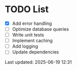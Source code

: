 # TODO List

- [x] Add error handling
- [ ] Optimize database queries
- [ ] Write unit tests
- [ ] Implement caching
- [ ] Add logging
- [ ] Update dependencies

Last updated: 2025-06-19 12:31
